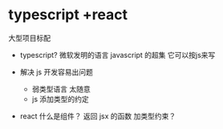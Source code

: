 # typescript +react
大型项目标配


- typescript?
  微软发明的语言
  javascript 的超集
  它可以按js来写


- 解决 js 开发容易出问题
  - 弱类型语言 太随意
  - js 添加类型的约定

- react 什么是组件？
  返回 jsx 的函数
  加类型约束？
